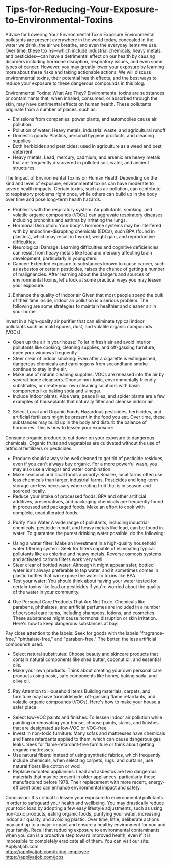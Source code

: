 # Tips-for-Reducing-Your-Exposure-to-Environmental-Toxins
Advice for Lowering Your Environmental Toxin Exposure
Environmental pollutants are present everywhere in the world today, concealed in the water we drink, the air we breathe, and even the everyday items we use. Over time, these toxins—which include industrial chemicals, heavy metals, and pesticides—can have a detrimental effect on our health by causing disorders including hormone disruption, respiratory issues, and even some types of cancer. However, you may greatly lower your exposure by learning more about these risks and taking actionable actions. We will discuss environmental toxins, their potential health effects, and the best ways to reduce your exposure to these dangerous compounds in this blog.

Environmental Toxins: What Are They?
Environmental toxins are substances or contaminants that, when inhaled, consumed, or absorbed through the skin, may have detrimental effects on human health. These pollutants originate from a number of places, such as:

- Emissions from companies: power plants, and automobiles cause air pollution.
- Pollution of water: Heavy metals, industrial waste, and agricultural runoff
- Domestic goods: Plastics, personal hygiene products, and cleaning supplies
- Both herbicides and pesticides: used in agriculture as a weed and pest deterrent
- Heavy metals: Lead, mercury, cadmium, and arsenic are heavy metals that are frequently discovered in polluted soil, water, and ancient structures.

The Impact of Environmental Toxins on Human Health
Depending on the kind and level of exposure, environmental toxins can have moderate to severe health impacts. Certain toxins, such as air pollution, can contribute to respiratory problems right once, while others can build up in the body over time and pose long-term health hazards.

- Problems with the respiratory system: Air pollutants, smoking, and volatile organic compounds (VOCs) can aggravate respiratory diseases including bronchitis and asthma by irritating the lungs.
- Hormonal Disruption: Your body's hormone systems may be interfered with by endocrine-disrupting chemicals (EDCs), such BPA (found in plastics), which may result in thyroid, weight gain, and reproductive difficulties.
- Neurological Damage: Learning difficulties and cognitive deficiencies can result from heavy metals like lead and mercury affecting brain development, particularly in youngsters.
- Cancer: Extended exposure to substances known to cause cancer, such as asbestos or certain pesticides, raises the chance of getting a number of malignancies.
After learning about the dangers and sources of environmental toxins, let's look at some practical ways you may lessen your exposure.

1. Enhance the quality of indoor air
Given that most people spend the bulk of their time inside, indoor air pollution is a serious problem. The following are some strategies to maintain healthier and cleaner air in your home:

Invest in a high-quality air purifier that can eliminate typical indoor pollutants such as mold spores, dust, and volatile organic compounds (VOCs).
- Open up the air in your house: To let in fresh air and avoid interior pollutants like cooking, cleaning supplies, and off-gassing furniture, open your windows frequently.
- Steer clear of indoor smoking: Even after a cigarette is extinguished, dangerous chemicals and carcinogens from secondhand smoke continue to stay in the air.
- Make use of natural cleaning supplies: VOCs are released into the air by several home cleansers. Choose non-toxic, environmentally friendly substitutes, or create your own cleaning solutions with basic components like baking soda and vinegar.
- Include indoor plants: Aloe vera, peace lilies, and spider plants are a few examples of houseplants that naturally filter and cleanse indoor air.

2. Select Local and Organic Foods
Hazardous pesticides, herbicides, and artificial fertilizers might be present in the food you eat. Over time, these substances may build up in the body and disturb the balance of hormones. This is how to lessen your exposure:

Consume organic produce to cut down on your exposure to dangerous chemicals. Organic fruits and vegetables are cultivated without the use of artificial fertilizers or pesticides.
- Produce should always: be well cleaned to get rid of pesticide residues, even if you can't always buy organic. For a more powerful wash, you may also use a vinegar and water combination.
- Make seasonal and local foods a priority: Smaller, local farms often use less chemicals than larger, industrial farms. Pesticides and long-term storage are less necessary when eating fruit that is in season and sourced locally.
- Reduce your intake of processed foods: BPA and other artificial additives, preservatives, and packaging chemicals are frequently found in processed and packaged foods. Make an effort to cook with complete, unadulterated foods.

3. Purify Your Water
A wide range of pollutants, including industrial chemicals, pesticide runoff, and heavy metals like lead, can be found in water. To guarantee the purest drinking water possible, do the following:

- Using a water filter: Make an investment in a high-quality household water filtering system. Seek for filters capable of eliminating typical pollutants like as chlorine and heavy metals. Reverse osmosis systems and activated carbon filters work very well.
- Steer clear of bottled water: Although it might appear safer, bottled water isn't always preferable to tap water, and it sometimes comes in plastic bottles that can expose the water to toxins like BPA.
- Test your water: You should think about having your water tested for certain toxins like lead or pesticides if you're worried about the quality of the water in your community.

4. Use Personal Care Products That Are Not Toxic.
Chemicals like parabens, phthalates, and artificial perfumes are included in a number of personal care items, including shampoos, lotions, and cosmetics. These substances might cause hormonal disruption or skin irritation. Here's how to keep dangerous substances at bay:

Pay close attention to the labels: Seek for goods with the labels "fragrance-free," "phthalate-free," and "paraben-free." The better, the less artificial compounds used.
- Select natural substitutes: Choose beauty and skincare products that contain natural components like shea butter, coconut oil, and essential oils.
- Make your own products: Think about creating your own personal care products using basic, safe components like honey, baking soda, and olive oil.

5. Pay Attention to Household Items
Building materials, carpets, and furniture may have formaldehyde, off-gassing flame retardants, and volatile organic compounds (VOCs). Here's how to make your house a safer place:

- Select low-VOC paints and finishes: To lessen indoor air pollution while painting or renovating your house, choose paints, stains, and finishes that are designated as low-VOC or VOC-free.
- Invest in non-toxic furniture: Many sofas and mattresses have chemicals and flame retardants applied to them, which can cause dangerous gas leaks. Seek for flame-retardant-free furniture or think about getting organic mattresses.
- Use natural fibers: Instead of using synthetic fabrics, which frequently include chemicals, when selecting carpets, rugs, and curtains, use natural fibers like cotton or wool.
- Replace outdated appliances: Lead and asbestos are two dangerous materials that may be present in older appliances, particularly those manufactured before 1978. Their replacement with more recent, energy-efficient ones can enhance environmental impact and safety.

Conclusion:
It's critical to lessen your exposure to environmental pollutants in order to safeguard your health and wellbeing. You may drastically reduce your toxic load by adopting a few easy lifestyle adjustments, such as using non-toxic products, eating organic foods, purifying your water, increasing indoor air quality, and avoiding plastic. Over time, little, deliberate actions may add up to a major impact and ensure a healthy environment for you and your family. Recall that reducing exposure to environmental contaminants when you can is a proactive step toward improved health, even if it is impossible to completely eradicate all of them.
You can visit our site: Applyatjob.com<br>
 https://applyatjob.com/hiring-employee<br>
https://applyatjob.com/jobs
